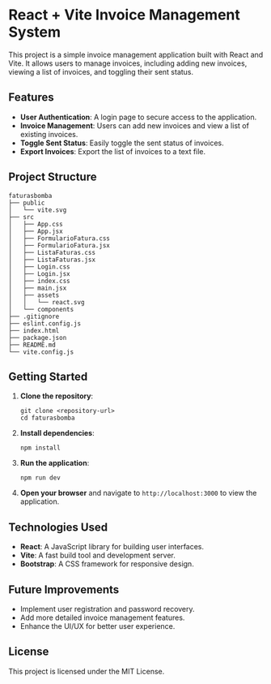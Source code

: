 # React + Vite Invoice Management System

This project is a simple invoice management application built with React and Vite. It allows users to manage invoices, including adding new invoices, viewing a list of invoices, and toggling their sent status.

## Features

- **User Authentication**: A login page to secure access to the application.
- **Invoice Management**: Users can add new invoices and view a list of existing invoices.
- **Toggle Sent Status**: Easily toggle the sent status of invoices.
- **Export Invoices**: Export the list of invoices to a text file.

## Project Structure

```
faturasbomba
├── public
│   └── vite.svg
├── src
│   ├── App.css
│   ├── App.jsx
│   ├── FormularioFatura.css
│   ├── FormularioFatura.jsx
│   ├── ListaFaturas.css
│   ├── ListaFaturas.jsx
│   ├── Login.css
│   ├── Login.jsx
│   ├── index.css
│   ├── main.jsx
│   ├── assets
│   │   └── react.svg
│   └── components
├── .gitignore
├── eslint.config.js
├── index.html
├── package.json
├── README.md
└── vite.config.js
```

## Getting Started

1. **Clone the repository**:
   ```
   git clone <repository-url>
   cd faturasbomba
   ```

2. **Install dependencies**:
   ```
   npm install
   ```

3. **Run the application**:
   ```
   npm run dev
   ```

4. **Open your browser** and navigate to `http://localhost:3000` to view the application.

## Technologies Used

- **React**: A JavaScript library for building user interfaces.
- **Vite**: A fast build tool and development server.
- **Bootstrap**: A CSS framework for responsive design.

## Future Improvements

- Implement user registration and password recovery.
- Add more detailed invoice management features.
- Enhance the UI/UX for better user experience.

## License

This project is licensed under the MIT License.